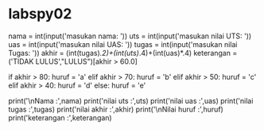 # labspy02



nama = int(input('masukan nama: '))
uts = int(input('masukan nilai UTS: '))
uas = int(input('masukan nilai UAS: '))
tugas = int(input('masukan nilai Tugas: '))
akhir = (int(tugas)*.2)+(int(uts)*.4)+(int(uas)*.4)
keterangan = ('TIDAK LULUS',"LULUS")[akhir > 60.0]

if akhir > 80:
    huruf = 'a'
elif akhir > 70:
    huruf = 'b'
elif akhir > 50:
    huruf = 'c'
elif akhir > 40:
    huruf = 'd'
else:
    huruf = 'e'

print('\nNama :',nama)
print('nilai uts :',uts)
print('nilai uas :',uas)
print('nilai tugas :',tugas)
print('nilai akhir :',akhir)
print('\nNilai huruf :',huruf)
print('keterangan :',keterangan)
